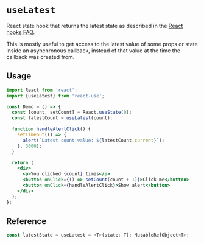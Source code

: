 # `useLatest`

React state hook that returns the latest state as described in the [React hooks FAQ](https://reactjs.org/docs/hooks-faq.html#why-am-i-seeing-stale-props-or-state-inside-my-function).

This is mostly useful to get access to the latest value of some props or state inside an asynchronous callback, instead of that value at the time the callback was created from.

## Usage

```jsx
import React from 'react';
import {useLatest} from 'react-use';

const Demo = () => {
  const [count, setCount] = React.useState(0);
  const latestCount = useLatest(count);

  function handleAlertClick() {
    setTimeout(() => {
      alert(`Latest count value: ${latestCount.current}`);
    }, 3000);
  }

  return (
    <div>
      <p>You clicked {count} times</p>
      <button onClick={() => setCount(count + 1)}>Click me</button>
      <button onClick={handleAlertClick}>Show alert</button>
    </div>
  );
};
```

## Reference

```ts
const latestState = useLatest = <T>(state: T): MutableRefObject<T>;
```
